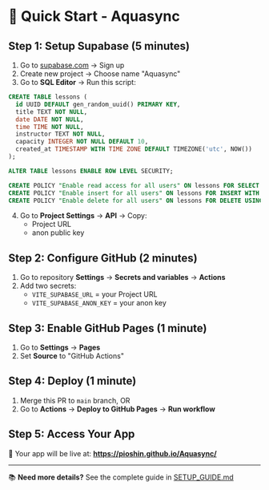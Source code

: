 # 🚀 Quick Start - Aquasync

## Step 1: Setup Supabase (5 minutes)

1. Go to [supabase.com](https://supabase.com) → Sign up
2. Create new project → Choose name "Aquasync"
3. Go to **SQL Editor** → Run this script:

```sql
CREATE TABLE lessons (
  id UUID DEFAULT gen_random_uuid() PRIMARY KEY,
  title TEXT NOT NULL,
  date DATE NOT NULL,
  time TIME NOT NULL,
  instructor TEXT NOT NULL,
  capacity INTEGER NOT NULL DEFAULT 10,
  created_at TIMESTAMP WITH TIME ZONE DEFAULT TIMEZONE('utc', NOW())
);

ALTER TABLE lessons ENABLE ROW LEVEL SECURITY;

CREATE POLICY "Enable read access for all users" ON lessons FOR SELECT USING (true);
CREATE POLICY "Enable insert for all users" ON lessons FOR INSERT WITH CHECK (true);
CREATE POLICY "Enable delete for all users" ON lessons FOR DELETE USING (true);
```

4. Go to **Project Settings** → **API** → Copy:
   - Project URL
   - anon public key

## Step 2: Configure GitHub (2 minutes)

1. Go to repository **Settings** → **Secrets and variables** → **Actions**
2. Add two secrets:
   - `VITE_SUPABASE_URL` = your Project URL
   - `VITE_SUPABASE_ANON_KEY` = your anon key

## Step 3: Enable GitHub Pages (1 minute)

1. Go to **Settings** → **Pages**
2. Set **Source** to "GitHub Actions"

## Step 4: Deploy (1 minute)

1. Merge this PR to `main` branch, OR
2. Go to **Actions** → **Deploy to GitHub Pages** → **Run workflow**

## Step 5: Access Your App

🎉 Your app will be live at: **https://pioshin.github.io/Aquasync/**

---

📚 **Need more details?** See the complete guide in [SETUP_GUIDE.md](./SETUP_GUIDE.md)
